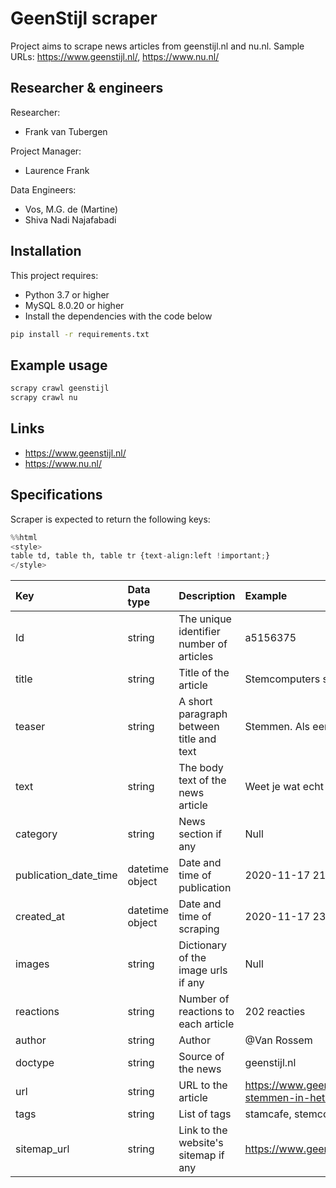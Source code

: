 
# GeenStijl scraper

Project aims to scrape news articles from geenstijl.nl and nu.nl.
Sample URLs: https://www.geenstijl.nl/, https://www.nu.nl/

## Researcher & engineers

Researcher:
- Frank van Tubergen

Project Manager:
- Laurence Frank

Data Engineers:
- Vos, M.G. de (Martine)
- Shiva Nadi Najafabadi

## Installation

This project requires:
  - Python 3.7 or higher
  - MySQL 8.0.20 or higher
  -  Install the dependencies with the code below

  ```sh
  pip install -r requirements.txt
  ```

## Example usage 

``` sh
scrapy crawl geenstijl
scrapy crawl nu

```

## Links 

- https://www.geenstijl.nl/
- https://www.nu.nl/

## Specifications
Scraper is expected to return the following keys:




```python
%%html
<style> 
table td, table th, table tr {text-align:left !important;}
</style>
```


<style> 
table td, table th, table tr {text-align:left !important;}
</style>





| Key | Data type|Description |Example|
| --- | --- |--- | --- |
|Id| string | The unique identifier number of articles |a5156375|
|title|string |Title of the article|Stemcomputers stemmen in het Stamcafé|
|teaser|string|A short paragraph between title and text|Stemmen. Als een hele kleine viool|
|text|string| The body text of the news article|Weet je wat echt beroerd is voor het vertrouwen ...|
|category|string| News section if any| Null|
|publication_date_time|datetime object |Date and time of publication|2020-11-17 21:55:00|
|created_at|datetime object|Date and time of scraping|2020-11-17 23:00:06|
|images|string | Dictionary of the image urls if any|Null |
|reactions|string |Number of reactions to each article|202 reacties|
|author|string |Author|@Van Rossem|
|doctype	|string | Source of the news| geenstijl.nl|
|url|string |URL to the article|https://www.geenstijl.nl/5156375/stemcomputers-stemmen-in-het-stamcafe/|
|tags|string |List of tags|stamcafe, stemcomputers, stemmen|
|sitemap_url|string |Link to the website's sitemap if any|https://www.geenstijl.nl/sitemap.xml|



```python

```
